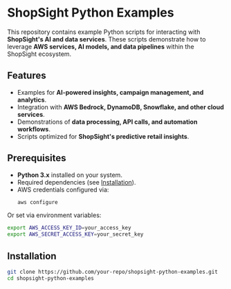 # ShopSight Python Examples

This repository contains example Python scripts for interacting with **ShopSight's AI and data services**. These scripts demonstrate how to leverage **AWS services, AI models, and data pipelines** within the ShopSight ecosystem.

## Features
- Examples for **AI-powered insights, campaign management, and analytics**.
- Integration with **AWS Bedrock, DynamoDB, Snowflake, and other cloud services**.
- Demonstrations of **data processing, API calls, and automation workflows**.
- Scripts optimized for **ShopSight's predictive retail insights**.

## Prerequisites
- **Python 3.x** installed on your system.
- Required dependencies (see [Installation](#installation)).
- AWS credentials configured via:
  ```sh
  aws configure
  ```
Or set via environment variables:
  ```sh
  export AWS_ACCESS_KEY_ID=your_access_key
  export AWS_SECRET_ACCESS_KEY=your_secret_key
  ```

## Installation

```sh
git clone https://github.com/your-repo/shopsight-python-examples.git
cd shopsight-python-examples
```
